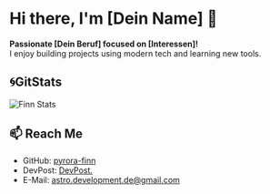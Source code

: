 # Hi there, I'm [Dein Name] 👋

**Passionate [Dein Beruf] focused on [Interessen]!**  
I enjoy building projects using modern tech and learning new tools.

## 🌀GitStats
![Finn Stats](https://github-readme-stats.vercel.app/api?username=pyrora-finn&show_icons=true&theme=holi)

## 📫 Reach Me
- GitHub: [pyrora-finn](https://github.com/pyrora-finn)
- DevPost: [DevPost.](https://devpost.com/pyrora-finn?ref_content=user-portfolio&ref_feature=portfolio&ref_medium=global-nav)
- E-Mail: [astro.development.de@gmail.com](astro.development.de@gmail.com)
